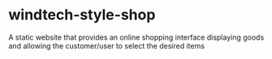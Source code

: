 # windtech-style-shop
A static website that provides an online shopping interface displaying goods and allowing the customer/user to select the desired items
